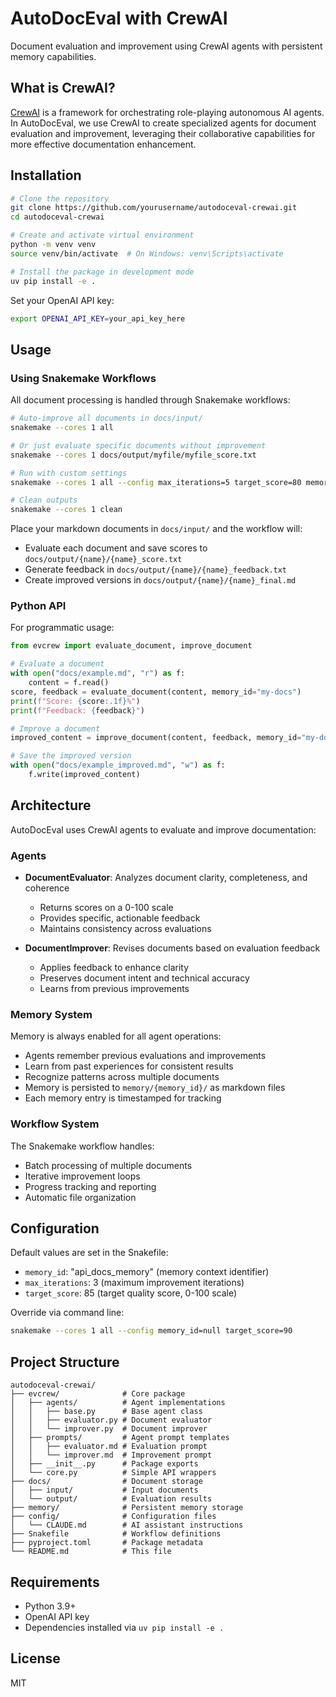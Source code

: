 # AutoDocEval with CrewAI

Document evaluation and improvement using CrewAI agents with persistent memory capabilities.

## What is CrewAI?

[CrewAI](https://github.com/crewai/crewai) is a framework for orchestrating role-playing autonomous AI agents. In AutoDocEval, we use CrewAI to create specialized agents for document evaluation and improvement, leveraging their collaborative capabilities for more effective documentation enhancement.

## Installation

```bash
# Clone the repository
git clone https://github.com/yourusername/autodoceval-crewai.git
cd autodoceval-crewai

# Create and activate virtual environment
python -m venv venv
source venv/bin/activate  # On Windows: venv\Scripts\activate

# Install the package in development mode
uv pip install -e .
```

Set your OpenAI API key:

```bash
export OPENAI_API_KEY=your_api_key_here
```

## Usage

### Using Snakemake Workflows

All document processing is handled through Snakemake workflows:

```bash
# Auto-improve all documents in docs/input/
snakemake --cores 1 all

# Or just evaluate specific documents without improvement
snakemake --cores 1 docs/output/myfile/myfile_score.txt

# Run with custom settings
snakemake --cores 1 all --config max_iterations=5 target_score=80 memory_id=my-project

# Clean outputs
snakemake --cores 1 clean
```

Place your markdown documents in `docs/input/` and the workflow will:
- Evaluate each document and save scores to `docs/output/{name}/{name}_score.txt`
- Generate feedback in `docs/output/{name}/{name}_feedback.txt`
- Create improved versions in `docs/output/{name}/{name}_final.md`

### Python API

For programmatic usage:

```python
from evcrew import evaluate_document, improve_document

# Evaluate a document
with open("docs/example.md", "r") as f:
    content = f.read()
score, feedback = evaluate_document(content, memory_id="my-docs")
print(f"Score: {score:.1f}%")
print(f"Feedback: {feedback}")

# Improve a document
improved_content = improve_document(content, feedback, memory_id="my-docs")

# Save the improved version
with open("docs/example_improved.md", "w") as f:
    f.write(improved_content)
```

## Architecture

AutoDocEval uses CrewAI agents to evaluate and improve documentation:

### Agents

- **DocumentEvaluator**: Analyzes document clarity, completeness, and coherence
  - Returns scores on a 0-100 scale
  - Provides specific, actionable feedback
  - Maintains consistency across evaluations

- **DocumentImprover**: Revises documents based on evaluation feedback
  - Applies feedback to enhance clarity
  - Preserves document intent and technical accuracy
  - Learns from previous improvements

### Memory System

Memory is always enabled for all agent operations:

- Agents remember previous evaluations and improvements
- Learn from past experiences for consistent results
- Recognize patterns across multiple documents
- Memory is persisted to `memory/{memory_id}/` as markdown files
- Each memory entry is timestamped for tracking

### Workflow System

The Snakemake workflow handles:
- Batch processing of multiple documents
- Iterative improvement loops
- Progress tracking and reporting
- Automatic file organization

## Configuration

Default values are set in the Snakefile:
- `memory_id`: "api_docs_memory" (memory context identifier)
- `max_iterations`: 3 (maximum improvement iterations)
- `target_score`: 85 (target quality score, 0-100 scale)

Override via command line:

```bash
snakemake --cores 1 all --config memory_id=null target_score=90
```

## Project Structure

```
autodoceval-crewai/
├── evcrew/              # Core package
│   ├── agents/          # Agent implementations
│   │   ├── base.py      # Base agent class
│   │   ├── evaluator.py # Document evaluator
│   │   └── improver.py  # Document improver
│   ├── prompts/         # Agent prompt templates
│   │   ├── evaluator.md # Evaluation prompt
│   │   └── improver.md  # Improvement prompt
│   ├── __init__.py      # Package exports
│   └── core.py          # Simple API wrappers
├── docs/                # Document storage
│   ├── input/           # Input documents
│   └── output/          # Evaluation results
├── memory/              # Persistent memory storage
├── config/              # Configuration files
│   └── CLAUDE.md        # AI assistant instructions
├── Snakefile            # Workflow definitions
├── pyproject.toml       # Package metadata
└── README.md            # This file
```

## Requirements

- Python 3.9+
- OpenAI API key
- Dependencies installed via `uv pip install -e .`

## License

MIT